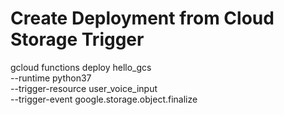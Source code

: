 # Create Deployment from Cloud Storage Trigger

gcloud functions deploy hello_gcs \
--runtime python37 \
--trigger-resource user_voice_input \
--trigger-event google.storage.object.finalize

